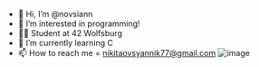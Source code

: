 - 👋 Hi, I’m @novsiann
- 👀 I’m interested in programming!
- ✌🏽 Student at 42 Wolfsburg 
- 🌱 I’m currently learning C 
- 📫 How to reach me = nikitaovsyannik77@gmail.com
![image](https://user-images.githubusercontent.com/79808917/214277017-72efe2ee-77ba-494d-87b6-cde46b110a59.png)
